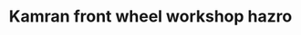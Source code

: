 ---
title: "Kamran front wheel workshop hazro"
url: /hazro/kamran-front-wheel-workshop-hazro/
shop: car repair
---